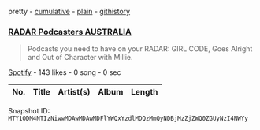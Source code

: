 pretty - [cumulative](/playlists/cumulative/37i9dQZF1DX5DVzbFZsdpB.md) - [plain](/playlists/plain/37i9dQZF1DX5DVzbFZsdpB) - [githistory](https://github.githistory.xyz/mackorone/spotify-playlist-archive/blob/main/playlists/plain/37i9dQZF1DX5DVzbFZsdpB)

### [RADAR Podcasters AUSTRALIA](https://open.spotify.com/playlist/37i9dQZF1DX5DVzbFZsdpB)

> Podcasts you need to have on your RADAR: GIRL CODE, Goes Alright and Out of  Character with Millie.

[Spotify](https://open.spotify.com/user/spotify) - 143 likes - 0 song - 0 sec

| No. | Title | Artist(s) | Album | Length |
|---|---|---|---|---|

Snapshot ID: `MTY1ODM4NTIzNiwwMDAwMDAwMDFlYWQxYzdlMDQzMmQyNDBjMzZjZWQ0ZGUyNzI4NWYy`
